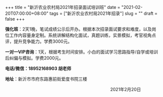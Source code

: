 +++
title = "新沂农业农村局2021年招录面试培训班"
date = "2021-02-20T07:00:00+08:00"
tags = ["新沂农业农村局2021年招录"]
slug = ""
draft = false
+++

**强化班**：2天1晚，笔试成绩公示后开办。根据本次招录面试要求和难度，以及岗位工作内容量身定制。系统讲解结构化面试，真题训练，实景模拟，考官视角点评，提升竞争能力。学费3000元。

**一对一VIP咨询**：1天，根据考生时间安排。小白的面试学习思路指导/自学或培训后纠偏与模拟。学费2000元。

**电话/微信：18952168903 胡老师**

**地址**：新沂市市府东路惠前街爱度书院三楼

<div style="text-align: right">2021年2月20日&nbsp;&nbsp;&nbsp;&nbsp;&nbsp;&nbsp;&nbsp;&nbsp;&nbsp;&nbsp;&nbsp;&nbsp;&nbsp;&nbsp;&nbsp;&nbsp;</div>

